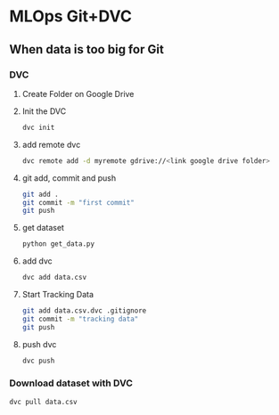 # MLOps Git+DVC

## When data is too big for Git

### DVC

1. Create Folder on Google Drive

2. Init the DVC
    ``` bash
    dvc init
    ```

3. add remote dvc
    ``` bash
    dvc remote add -d myremote gdrive://<link google drive folder>
    ```

4. git add, commit and push
    ``` bash
    git add .
    git commit -m "first commit"
    git push
    ```

5. get dataset
    ``` bash
    python get_data.py
    ```

6. add dvc
   ``` bash
   dvc add data.csv
   ```

7. Start Tracking Data
   ``` bash
   git add data.csv.dvc .gitignore
   git commit -m "tracking data"
   git push
   ```

8. push dvc
   ``` bash
   dvc push
   ```

### Download dataset with DVC
``` bash
dvc pull data.csv
```